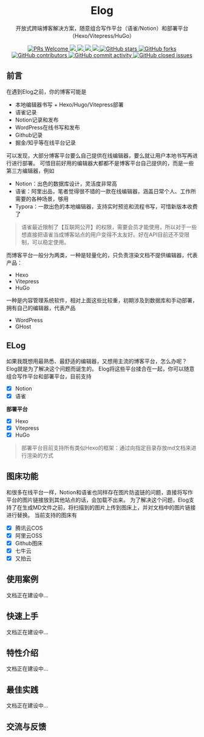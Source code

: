 <div align="center">
  <h1>Elog</h1>
  <p>开放式跨端博客解决方案，随意组合写作平台（语雀/Notion）和部署平台（Hexo/Vitepress/HuGo）</p>
  <a href="http://makeapullrequest.com">
    <img src="https://img.shields.io/badge/PRs-welcome-brightgreen.svg?style=flat-square" alt="PRs Welcome">
  </a>
  <a href="https://www.npmjs.com/package/@elog/cli">
    <img src="https://img.shields.io/node/v/@elog/cli.svg?style=flat-square">
  </a>
  <a href="https://www.npmjs.com/package/@elog/cli">
    <img src="https://img.shields.io/npm/v/@elog/cli.svg?style=flat-square">
  </a>
  <a href="https://www.npmjs.com/package/@elog/cli">
    <img src="https://img.shields.io/npm/l/@elog/cli.svg?style=flat-square">
  </a>
  <a href="https://www.npmjs.com/package/@elog/cli">
    <img src="https://img.shields.io/npm/dt/@elog/cli.svg?style=flat-square">
  </a>
  <a href="https://github.com/LetTTGACO/elog">
    <img src="https://img.shields.io/github/stars/LetTTGACO/elog" alt="GitHub stars">
  </a>
  <a href="https://github.com/LetTTGACO/elog">
    <img src="https://img.shields.io/github/forks/LetTTGACO/elog" alt="GitHub forks">
  </a>
  <a href="https://github.com/LetTTGACO/elog">
    <img src="https://img.shields.io/github/contributors/LetTTGACO/elog" alt="GitHub contributors">
  </a>
  <a href="https://github.com/LetTTGACO/elog">
    <img src="https://img.shields.io/github/commit-activity/w/LetTTGACO/elog" alt="GitHub commit activity">
  </a>
  <a href="https://github.com/LetTTGACO/elog">
    <img src="https://img.shields.io/github/issues-closed/LetTTGACO/elog" alt="GitHub closed issues">
  </a>

[//]: # (  <a href="https://github.com/LetTTGACO/elog">)

[//]: # (    <img src="https://img.shields.io/github/commits-since/LetTTGACO/elog/latest/next" alt="GitHub commits since latest release &#40;by date&#41;">)

[//]: # (  </a>)

[//]: # (  <a href="https://github.com/NervJS/taro">)

[//]: # (    <img src="https://img.shields.io/github/release-date/LetTTGACO/elog" alt="GitHub Release Date">)

[//]: # (  </a>)
</div>

## 前言
在遇到Elog之前，你的博客可能是
- 本地编辑器书写 + Hexo/Hugo/Vitepress部署
- 语雀记录
- Notion记录和发布
- WordPress在线书写和发布
- Github记录
- 掘金/知乎等在线平台记录

可以发现，大部分博客平台要么自己提供在线编辑器，要么就让用户本地书写再进行进行部署。
可惜目前好用的编辑器大都都不是博客平台自己提供的，而是一些第三方编辑器，例如
- Notion：出色的数据库设计，灵活度非常高
- 语雀：阿里出品，笔者觉得很不错的一款在线编辑器，涵盖日常个人、工作所需要的各种场景，够用
- Typora：一款出色的本地编辑器，支持实时预览和流程书写，可惜新版本收费了
> 语雀最近限制了【互联网公开】的权限，需要会员才能使用，所以对于一些想直接把语雀当成博客站点的用户变得不太友好。好在API目前还不受限制，可以稳定使用。

而博客平台一般分为两类，一种是轻量化的，只负责渲染文档不提供编辑器，代表产品：
- Hexo
- Vitepress
- HuGo

一种是内容管理系统软件，相对上面这些比较重，初期涉及到数据库和手动部署，拥有自己的编辑器，代表产品
- WordPress
- GHost
## ELog
如果我既想用最熟悉、最舒适的编辑器，又想用主流的博客平台，怎么办呢？
Elog就是为了解决这个问题而诞生的。
Elog将这些平台揉合在一起，你可以随意组合写作平台和部署平台，目前支持
- [x] Notion
- [x] 语雀

**部署平台**
- [x] Hexo
- [x] Vitepress
- [x] HuGo
> 部署平台目前支持所有类似Hexo的框架：通过向指定目录存放md文档来进行渲染的方式

## 图床功能
和很多在线平台一样，Notion和语雀也同样存在图片防盗链的问题，直接将写作平台的图片链接放到其他站点的话，会加载不出来。
为了解决这个问题，Elog支持了在生成MD文件之前，将扫描到的图片上传到图床上，并对文档中的图片链接进行替换。
当前支持的图床有

- [x] 腾讯云COS
- [x] 阿里云OSS
- [x] Github图床
- [x] 七牛云
- [x] 又拍云

## 使用案例
文档正在建设中...

## 快速上手
文档正在建设中...

## 特性介绍
文档正在建设中...

## 最佳实践
文档正在建设中...

## 交流与反馈

